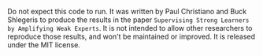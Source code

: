 Do not expect this code to run.
It was written by Paul Christiano and Buck Shlegeris to produce the results in the paper
`Supervising Strong Learners by Amplifying Weak Experts`.
It is not intended to allow other researchers to reproduce those results,
and won't be maintained or improved.
It is released under the MIT license.
